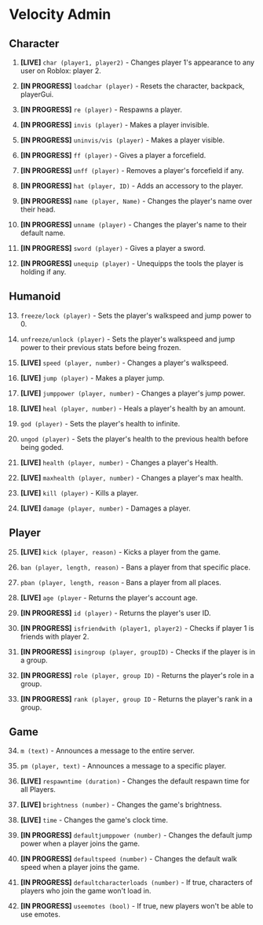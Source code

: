 # Velocity Admin

## Character

1. **[LIVE]** `char (player1, player2)` - Changes player 1's appearance to any user on Roblox: player 2.

2. **[IN PROGRESS]** `loadchar (player)` - Resets the character, backpack, playerGui.

3. **[IN PROGRESS]** `re (player)` - Respawns a player.

4. **[IN PROGRESS]** `invis (player)` - Makes a player invisible.

5. **[IN PROGRESS]** `uninvis/vis (player)` - Makes a player visible.

6. **[IN PROGRESS]** `ff (player)` - Gives a player a forcefield.

7. **[IN PROGRESS]** `unff (player)` - Removes a player's forcefield if any.

8. **[IN PROGRESS]** `hat (player, ID)` - Adds an accessory to the player.

9.  **[IN PROGRESS]** `name (player, Name)` - Changes the player's name over their head.

10. **[IN PROGRESS]** `unname (player)` - Changes the player's name to their default name.

11. **[IN PROGRESS]** `sword (player)` - Gives a player a sword.

12. **[IN PROGRESS]** `unequip (player)` - Unequipps the tools the player is holding if any.

## Humanoid

13. `freeze/lock (player)` - Sets the player's walkspeed and jump power to 0.

14. `unfreeze/unlock (player)` - Sets the player's walkspeed and jump power to their previous stats before being frozen.

15. **[LIVE]** `speed (player, number)` - Changes a player's walkspeed.

16. **[LIVE]** `jump (player)` - Makes a player jump.

17. **[LIVE]** `jumppower (player, number)` - Changes a player's jump power.

18. **[LIVE]** `heal (player, number)` - Heals a player's health by an amount.

19. `god (player)` - Sets the player's health to infinite.

20. `ungod (player)` - Sets the player's health to the previous health before being goded.

21. **[LIVE]** `health (player, number)` - Changes a player's Health.

22. **[LIVE]** `maxhealth (player, number)` - Changes a player's max health.

23. **[LIVE]** `kill (player)` - Kills a player.

24. **[LIVE]** `damage (player, number)` - Damages a player.

## Player

25. **[LIVE]** `kick (player, reason)` - Kicks a player from the game.

26. `ban (player, length, reason)` - Bans a player from that specific place.

27. `pban (player, length, reason` - Bans a player from all places.

28. **[LIVE]** `age (player` - Returns the player's account age.

29. **[IN PROGRESS]** `id (player)` - Returns the player's user ID.

30. **[IN PROGRESS]** `isfriendwith (player1, player2)` - Checks if player 1 is friends with player 2.

31. **[IN PROGRESS]** `isingroup (player, groupID)` - Checks if the player is in a group.

32. **[IN PROGRESS]** `role (player, group ID)` - Returns the player's role in a group.

33. **[IN PROGRESS]** `rank (player, group ID` - Returns the player's rank in a group.

## Game

34. `m (text)` - Announces a message to the entire server.

35. `pm (player, text)` - Announces a message to a specific player.

36. **[LIVE]** `respawntime (duration)` - Changes the default respawn time for all Players.

37. **[LIVE]** `brightness (number)` - Changes the game's brightness.

38. **[LIVE]** `time` - Changes the game's clock time.

39. **[IN PROGRESS]** `defaultjumppower (number)` - Changes the default jump power when a player joins the game.

40. **[IN PROGRESS]** `defaultspeed (number)` - Changes the default walk speed when a player joins the game.

41. **[IN PROGRESS]** `defaultcharacterloads (number)` - If true, characters of players who join the game won't load in.

42. **[IN PROGRESS]** `useemotes (bool)` - If true, new players won't be able to use emotes.